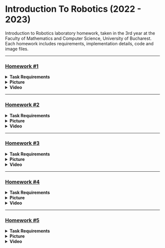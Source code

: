 # Introduction To Robotics (2022 - 2023)

Introduction to Robotics laboratory homework, taken in the 3rd year at the Faculty of Mathematics and Computer Science, University of Bucharest. Each homework includes requirements, implementation details, code and image files.


<hr>


### [Homework #1](../main/Homework1.ino) 

<details><summary> <b>Task Requirements</b> </summary></br>

Control a RGB led using 3 potentiometers.

</details>

<details><summary> <b>Picture</b> </summary></br>

![Homework 1](assets/Homework1.jpg)

</details>

<details><summary> <b>Video</b> </summary></br>

[![Homework 1 - Video](https://img.youtube.com/vi/odUR5Z-gZcE/0.jpg?)](https://www.youtube.com/watch?v=odUR5Z-gZcE)

</details>


<hr>


### [Homework #2](../main/Homework2.ino)

<details><summary> <b>Task Requirements</b> </summary></br>

Build the traffic lights for a crosswalk using: 
* 2 LEDs to represent the traffic lights for people (red and green)
* 3 LEDs to represent the traffic lights for cars (red, yellow and green)

</br>

The system will go through 4 states:
* STATE 1
  + Trigger : None (default state)
  + Cars : GREEN
  + People : RED
  + Sound : None
  + Duration : inf
  
* STATE 2
  + Trigger: 8 seconds after the push button is presses while in STATE 1
  + Cars : YELLOW
  + People : RED
  + Sound : None
  + Duration : 3 seconds
  
* STATE 3
  + Trigger : after STATE 2 has ended
  + Cars : RED
  + People : GREEN
  + Sound : Buzzer beeping
  + Duration : 8 seconds
  
* STATE 4
  + Trigger : after STATE 3 has ended
  + Cars : RED
  + People : GREEN BLINKING
  + Sound : Buzzer beeping faster
  + Duration : 4 seconds

</br>

Additional info:
* After STATE 4 has ended, the default state (STATE 1) is reinstated.
* Pressing the button in any state other than state 1 should NOT yield any actions.
* The program is implemented without using delay().

</details>

<details><summary> <b>Picture</b> </summary></br>

![Homework 2](assets/Homework2.jpg)

</details>

<details><summary> <b>Video</b> </summary></br>

[![Homework 2 - Video](https://img.youtube.com/vi/TJ6v7SmZhKY/0.jpg?)](https://www.youtube.com/watch?v=TJ6v7SmZhKY)

</details>


<hr>


### [Homework #3](../main/Homework3.ino) 

<details><summary> <b>Task Requirements</b> </summary></br>

Draw on a 7-segment display using a joystick.

</br>

The system will go through 2 states:
* STATE 1
  + Trigger : Default state (also initiated after a button press in STATE 2)
  + Current position : Blinking
  + Joystick movement (X and Y axis) : Move current position to one of the neighbors
  + Short button press : Toggle STATE 2
  + Long button press : Reset the system - segments turn OFF and current position goes to decimal point
  
* STATE 2
  + Trigger: Initiated after a button press in STATE 1
  + Current position : The value of the segment
  + Joystick movement (X axis) : Change the value of the segment (from ON to OFF or from OFF to ON)
  + Short button press : Exit back to STATE 1
  + Long button press : No action

</br>

Neighbors based on the current segment and joystick movement:

| Current segment |  UP | DOWN | LEFT | RIGHT |
|:---------------:|:---:|:----:|:----:|:-----:|
|      **a**      | N/A |   g  |   f  |   b   |
|      **b**      |  a  |   g  |   f  |  N/A  |
|      **c**      |  g  |   d  |   e  |   dp  |
|      **d**      |  g  |  N/A |   e  |   c   |
|      **e**      |  g  |   d  |  N/A |   c   |
|      **f**      |  a  |   g  |  N/A |   b   |
|      **g**      |  a  |   d  |  N/A |  N/A  |
|      **dp**     | N/A |  N/A |   c  |  N/A  |

</details>

<details><summary> <b>Picture</b> </summary></br>

![Homework 3](assets/Homework3.jpg)

</details>

<details><summary> <b>Video</b> </summary></br>

[![Homework 3 - Video](https://img.youtube.com/vi/f73uFziqNx4/0.jpg?)](https://www.youtube.com/watch?v=f73uFziqNx4)

</details>



<hr>


### [Homework #4](../main/Homework4.ino) 

<details><summary> <b>Task Requirements</b> </summary></br>

Move through a 4 digit 7-segment display and increment/decrement the numbers using a joystick.

</br>

The system will go through 2 states:
* STATE 1
  + Trigger : Default state (also initiated after a button press in STATE 2)
  + Current position : Dp segment of digit blinking
  + Joystick movement (Y axis) : Cycle through digits
  + Short button press : Toggle STATE 2
  + Long button press : Reset the system - digits reset to zero and current position goes to the first digit
  
* STATE 2
  + Trigger: Initiated after a button press in STATE 1
  + Current position : Dp segment of digit stays on
  + Joystick movement (X axis) : Increment/decrement the number of the current digit in HEX (from 0 to F)
  + Short button press : Exit back to STATE 1
  + Long button press : No action

</details>

<details><summary> <b>Picture</b> </summary></br>

![Homework 4](assets/Homework4.jpg)

</details>

<details><summary> <b>Video</b> </summary></br>

[![Homework 4 - Video](https://img.youtube.com/vi/JqRFzsFz0iI/0.jpg?)](https://www.youtube.com/watch?v=JqRFzsFz0iI)

</details>



<hr>


### [Homework #5](../main/Homework5/SNEK) 

<details><summary> <b>Task Requirements</b> </summary></br>

Create a menu for your game, emphasis on the game.  You should scroll on the LCD with the joystick.  The menu should include the following functionality:
 
* When powering up a game, a greeting message should be shown for a few moments.
* Should contain roughly the following categories:
  
  * Start game : 
    * Starts the initial level of your game.
  
  * Highscore :
    * Initially, we have 0.
    * Update  it  when  the  game  is  done.   Highest  possible  score should be achieved by starting at a higher level.
    * Save the top 5+ values in EEPROM with name and score.
  
  * Settings :
    * Enter name: The name should be shown in highscore.
    * Starting  level / Difficulty:  Set  the  starting  level / difficulty value. 
    * LCD contrast control (optional, it replaces the potentiome-ter).  Save it to eeprom.
    * LCD brightness control (mandatory, must change LED wirethat’s directly connected to 5v).  Save it to eeprom.
    * Matrix brightness control (see function setIntesnity from theledControl library).  Save it to eeprom.
    * Sounds on or off.  Save it to eeprom.
    * Extra stuff can include items specific to the game mechanics or other settings such as chosen theme song etc.  Again, save it to eeprom.
    
  * About : 
    * Should include details about the creator(s) of the game. At least game name, author and github link or user.
    
  * How to play :
    * Short and informative description.

* While playing the game display relevant information regarding:  
  * Lives
  * Level
  * Score
  * Time (Optional)
  * Player name (Optional)
  
* Upon game ending: 
  * Screen 1: a message such as ”Congratulations on reaching level/scoreX”.  "You did better than y people".  etc.  Switches to screen 2 upon interaction (button press) or after a few moments.
  * Screen 2:  display relevant game info:  score, time, lives left etc. Must  inform  player  if  he/she  beat  the  highscore. This menu should only be closed by the player, pressing a button.

</details>

<details><summary> <b>Picture</b> </summary></br>

![Homework 5](assets/Homework5.jpg)

</details>

<details><summary> <b>Video</b> </summary></br>

[![Homework 5 - Video](https://img.youtube.com/vi/HBHDiPle934/0.jpg?)](https://www.youtube.com/watch?v=HBHDiPle934)

</details>
